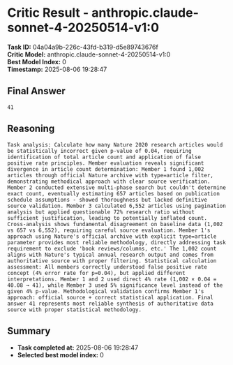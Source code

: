 # Critic Result - anthropic.claude-sonnet-4-20250514-v1:0

**Task ID:** 04a04a9b-226c-43fd-b319-d5e89743676f  
**Critic Model:** anthropic.claude-sonnet-4-20250514-v1:0  
**Best Model Index:** 0  
**Timestamp:** 2025-08-06 19:28:47

## Final Answer
```
41
```

## Reasoning
```
Task analysis: Calculate how many Nature 2020 research articles would be statistically incorrect given p-value of 0.04, requiring identification of total article count and application of false positive rate principles. Member evaluation reveals significant divergence in article count determination: Member 1 found 1,002 articles through official Nature archive with type=article filter, demonstrating methodical approach with clear source verification. Member 2 conducted extensive multi-phase search but couldn't determine exact count, eventually estimating 657 articles based on publication schedule assumptions - showed thoroughness but lacked definitive source validation. Member 3 calculated 6,552 articles using pagination analysis but applied questionable 72% research ratio without sufficient justification, leading to potentially inflated count. Cross-analysis shows fundamental disagreement on baseline data (1,002 vs 657 vs 6,552), requiring careful source evaluation. Member 1's approach using Nature's official archive with explicit type=article parameter provides most reliable methodology, directly addressing task requirement to exclude 'book reviews/columns, etc.' The 1,002 count aligns with Nature's typical annual research output and comes from authoritative source with proper filtering. Statistical calculation assessment: All members correctly understood false positive rate concept (4% error rate for p=0.04), but applied different interpretations. Member 1 and 2 used direct 4% rate (1,002 × 0.04 = 40.08 → 41), while Member 3 used 5% significance level instead of the given 4% p-value. Methodological validation confirms Member 1's approach: official source + correct statistical application. Final answer 41 represents most reliable synthesis of authoritative data source with proper statistical methodology.
```

## Summary
- **Task completed at:** 2025-08-06 19:28:47
- **Selected best model index:** 0
